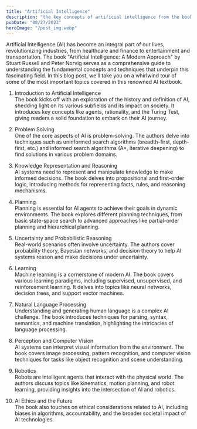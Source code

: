 ```yaml
---
title: "Artificial Intelligence"
description: "the key concepts of artificial intelligence from the book 'Artificial Intelligence: A Modern Approach'..."
pubDate: "08/27/2023"
heroImage: "/post_img.webp"
---
```

Artificial Intelligence (AI) has become an integral part of our lives, revolutionizing industries, from healthcare and finance to entertainment and transportation. The book "Artificial Intelligence: A Modern Approach" by Stuart Russell and Peter Norvig serves as a comprehensive guide to understanding the fundamental concepts and techniques that underpin this fascinating field. In this blog post, we'll take you on a whirlwind tour of some of the most important topics covered in this renowned AI textbook.

1. Introduction to Artificial Intelligence  
The book kicks off with an exploration of the history and definition of AI, shedding light on its various subfields and its impact on society. It introduces key concepts like agents, rationality, and the Turing Test, giving readers a solid foundation to embark on their AI journey.

2. Problem Solving  
One of the core aspects of AI is problem-solving. The authors delve into techniques such as uninformed search algorithms (breadth-first, depth-first, etc.) and informed search algorithms (A*, iterative deepening) to find solutions in various problem domains.

3. Knowledge Representation and Reasoning  
AI systems need to represent and manipulate knowledge to make informed decisions. The book delves into propositional and first-order logic, introducing methods for representing facts, rules, and reasoning mechanisms.

4. Planning  
Planning is essential for AI agents to achieve their goals in dynamic environments. The book explores different planning techniques, from basic state-space search to advanced approaches like partial-order planning and hierarchical planning.

5. Uncertainty and Probabilistic Reasoning  
Real-world scenarios often involve uncertainty. The authors cover probability theory, Bayesian networks, and decision theory to help AI systems reason and make decisions under uncertainty.

6. Learning  
Machine learning is a cornerstone of modern AI. The book covers various learning paradigms, including supervised, unsupervised, and reinforcement learning. It delves into topics like neural networks, decision trees, and support vector machines.

7. Natural Language Processing  
Understanding and generating human language is a complex AI challenge. The book introduces techniques for parsing, syntax, semantics, and machine translation, highlighting the intricacies of language processing.

8. Perception and Computer Vision  
AI systems can interpret visual information from the environment. The book covers image processing, pattern recognition, and computer vision techniques for tasks like object recognition and scene understanding.

9. Robotics  
Robots are intelligent agents that interact with the physical world. The authors discuss topics like kinematics, motion planning, and robot learning, providing insights into the intersection of AI and robotics.

10. AI Ethics and the Future  
The book also touches on ethical considerations related to AI, including biases in algorithms, accountability, and the broader societal impact of AI technologies.